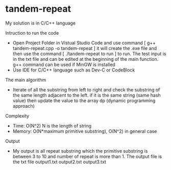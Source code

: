 # tandem-repeat

My solution is in C/C++ language

Intruction to run the code
- Open Project Folder in Vistual Studio Code and use command [ g++ tandem-repeat.cpp -o tandem-repeat ] it will create the .exe file 
and then use the command [ ./tandem-repeat to run  ] to run. The test input is in the txt file and can be edited at the beginning of the main function.
g++ command can be used if MinGW is installed
- Use IDE for C/C++ language such as Dev-C or CodeBlock

The main algorithm

- Iterate of all the substring from left to right and check the substring of the same length adjacent to the left. 
if it is the same string (same hash value) then update the value to the array dp (dynamic programming approach)

Complexity

- Time: O(N^2) N is the length of string
- Memory: O(N*maximum primitive substring), O(N^2) in general case

Output 

- My output is all repeat substring which the primitive substring is between 3 to 10 and number of repeat is more than 1. The output file is the txt file output1.txt output2.txt output3.txt
